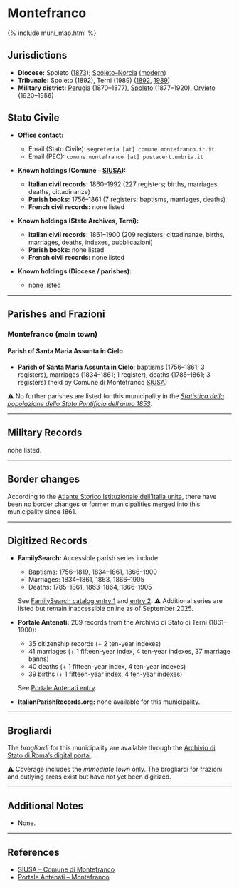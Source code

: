 # Montefranco

{% include muni_map.html %}

## Jurisdictions

* **Diocese:** Spoleto ([1873](https://www.google.it/books/edition/Il_libro_de_comuni_del_Regno_d_Italia_co/WF9mfeJJcDEC?gbpv=1)); [Spoleto–Norcia](../dio/spoleto.md) ([modern](https://www.chiesacattolica.it/annuario-cei/ricerca-parrocchie/))
* **Tribunale:** Spoleto (1892), Terni (1989) ([1892](https://www.google.it/books/edition/Bollettino_ufficiale_del_Ministero_di_gr/kRXd4t5fK-0C?hl=en&gbpv=1&pg=PA457&printsec=frontcover), [1989](https://www.google.it/books/edition/Gazzetta_ufficiale_della_Repubblica_ital/-Z6nogg-qMQC?hl=en&gbpv=1&pg=RA8-PA38&printsec=frontcover))
* **Military district:** [Perugia](../mil/perugia.md) (1870–1877), [Spoleto](../mil/spoleto.md) (1877–1920), [Orvieto](../mil/spoleto.md) (1920–1956)

## Stato Civile

* **Office contact:**

  * Email (Stato Civile): `segreteria [at] comune.montefranco.tr.it`
  * Email (PEC): `comune.montefranco [at] postacert.umbria.it`

* **Known holdings (Comune – [SIUSA](https://siusa-archivi.cultura.gov.it/cgi-bin/siusa/pagina.pl?TipoPag=comparc&Chiave=304117)):**

  * **Italian civil records:** 1860–1992 (227 registers; births, marriages, deaths, cittadinanze)
  * **Parish books:** 1756–1861 (7 registers; baptisms, marriages, deaths)
  * **French civil records:** none listed

* **Known holdings (State Archives, Terni):**

  * **Italian civil records:** 1861–1900 (209 registers; cittadinanze, births, marriages, deaths, indexes, pubblicazioni)
  * **Parish books:** none listed
  * **French civil records:** none listed

* **Known holdings (Diocese / parishes):**

  * none listed

---

## Parishes and Frazioni

### Montefranco (main town)

#### Parish of Santa Maria Assunta in Cielo

* **Parish of Santa Maria Assunta in Cielo**: baptisms (1756–1861; 3 registers), marriages (1834–1861; 1 register), deaths (1785–1861; 3 registers) (held by Comune di Montefranco [SIUSA](https://siusa-archivi.cultura.gov.it/cgi-bin/siusa/pagina.pl?TipoPag=comparc&Chiave=304117))

⚠️ No further parishes are listed for this municipality in the *[Statistica della popolazione dello Stato Pontificio dell’anno 1853](https://www.google.it/books/edition/Statistics_della_popolazione_dello_Stato/v6dCAQAAMAAJ)*.

---

## Military Records

none listed.

---

## Border changes

According to the [Atlante Storico Istituzionale dell’Italia unita](http://dati.san.beniculturali.it/asi/local/), there have been no border changes or former municipalities merged into this municipality since 1861.

---

## Digitized Records

* **FamilySearch:** Accessible parish series include:

  * Baptisms: 1756–1819, 1834–1861, 1866–1900
  * Marriages: 1834–1861, 1863, 1866–1905
  * Deaths: 1785–1861, 1863–1864, 1866–1905

  See [FamilySearch catalog entry 1](https://www.familysearch.org/en/search/catalog/412520) and [entry 2](https://www.familysearch.org/en/search/catalog/412549).
  ⚠️ Additional series are listed but remain inaccessible online as of September 2025.

* **Portale Antenati:** 209 records from the Archivio di Stato di Terni (1861–1900):

  * 35 citizenship records (+ 2 ten-year indexes)
  * 41 marriages (+ 1 fifteen-year index, 4 ten-year indexes, 37 marriage banns)
  * 40 deaths (+ 1 fifteen-year index, 4 ten-year indexes)
  * 39 births (+ 1 fifteen-year index, 4 ten-year indexes)

  See [Portale Antenati entry](https://antenati.cultura.gov.it/search-registry/?localita=montefranco).

* **ItalianParishRecords.org:** none available for this municipality.

---

## Brogliardi

The *brogliardi* for this municipality are available through the [Archivio di Stato di Roma’s digital portal](https://imagoarchiviodistatoroma.cultura.gov.it/Gregoriano/s_brogliardi.php?Provincia=Spoleto&Denominazione=Monte%20Franco).

⚠️ Coverage includes the *immediate town* only. The brogliardi for frazioni and outlying areas exist but have not yet been digitized.

---

## Additional Notes

* None.

---

## References

* [SIUSA – Comune di Montefranco](https://siusa-archivi.cultura.gov.it/cgi-bin/siusa/pagina.pl?TipoPag=comparc&Chiave=304117)
* [Portale Antenati – Montefranco](https://antenati.cultura.gov.it/search-registry/?localita=montefranco)
